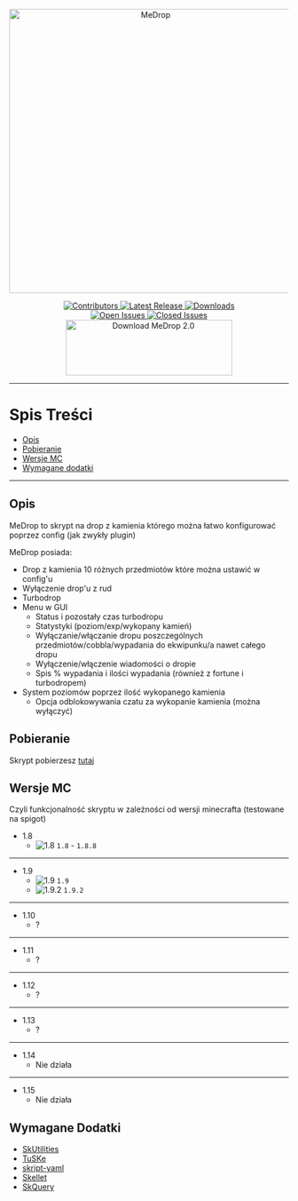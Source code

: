 <p align="center">
  <a title="MeDropp" href="https://discord.gg/QpGwsJZ" target="_blank">
    <img src="https://cdn.discordapp.com/attachments/586961356151062551/689180456364933172/3ad6bc54902808ad4f283ba027a71232008ee6d3f4f5afd793f7dc281321f1199170af772cf3fb3dda39a3ee5e6b4b0d3255.png" width="512" alt="MeDrop" />
  </a>
</p>
<p align="center">
  <a title="Contributors" href="https://github.com/Mefuuu/MeDrop/contributors" target="_blank">
    <img src="https://img.shields.io/github/contributors/Mefuuu/MeDrop.svg?style=for-the-badge" alt="Contributors" />
  </a>
  <a title="Release" href="https://github.com/Mefuuu/MeDrop/releases" target="_blank">
    <img src="https://img.shields.io/github/release/Mefuuu/MeDrop.svg?style=for-the-badge" alt="Latest Release" />
  </a>
  <a title="Downloads" href="https://github.com/Mefuuu/MeDrop/downloads" target="_blank">
    <img src="https://img.shields.io/github/downloads/Mefuuu/MeDrop/total.svg?style=for-the-badge" alt="Downloads" />
  </a><br>
  <a title="Open Issues" href="https://github.com/Mefuuu/MeDrop/issues" target=_blank">
    <img src="https://img.shields.io/github/issues-raw/Mefuuu/MeDrop.svg?style=for-the-badge" alt="Open Issues" />
  </a>
  <a title="Closed Issues" href="https://github.com/Mefuuu/MeDrop/issues" target=_blank">
    <img src="https://img.shields.io/github/issues-closed-raw/Mefuuu/MeDrop.svg?style=for-the-badge" alt="Closed Issues" />
  </a><br>
  <a title="Download" href="https://github.com/Mefuuu/MeDrop/releases/download/2.0/medrop.sk" target="_blank">
    <img src="https://archive.org/download/download-button-png/download-button-png.png" width="300" height="100" alt="Download MeDrop 2.0" />
  </a>
</p>

** **

# Spis Treści

- [Opis](#opis)
- [Pobieranie](#pobieranie)
- [Wersje MC](#wersje-mc)
- [Wymagane dodatki](#wymagane-dodatki)

** **

## Opis

MeDrop to skrypt na drop z kamienia którego można łatwo konfigurować poprzez config (jak zwykły plugin)

MeDrop posiada:
- Drop z kamienia 10 różnych przedmiotów które można ustawić w config'u
- Wyłączenie drop'u z rud
- Turbodrop
- Menu w GUI
  - Status i pozostały czas turbodropu
  - Statystyki (poziom/exp/wykopany kamień)
  - Wyłączanie/włączanie dropu poszczególnych przedmiotów/cobbla/wypadania do ekwipunku/a nawet całego dropu
  - Wyłączenie/włączenie wiadomości o dropie
  - Spis % wypadania i ilości wypadania (również z fortune i turbodropem)
- System poziomów poprzez ilość wykopanego kamienia
  - Opcja odblokowywania czatu za wykopanie kamienia (można wyłączyć)

## Pobieranie

Skrypt pobierzesz [tutaj](https://github.com/Mefuuu/MeDrop/releases)

## Wersje MC

Czyli funkcjonalność skryptu w zależności od wersji minecrafta (testowane na spigot)

- 1.8
  - ![1.8](https://placehold.it/15/f03c15/000000?text=+) `1.8` - `1.8.8`
** **
- 1.9
  - ![1.9](https://placehold.it/15/f03c15/000000?text=+) `1.9`
  - ![1.9.2](https://placehold.it/15/00ff00/000000?text=+) `1.9.2`
** **
- 1.10
  - ?
** **
- 1.11
  - ?
** **
- 1.12
  - ?
** **
- 1.13
  - ?
** **
- 1.14
  - Nie działa
** **
- 1.15
  - Nie działa

## Wymagane Dodatki

- [SkUtilities](https://github.com/tim740/skUtilities/releases/)
- [TuSKe](https://github.com/Tuke-Nuke/TuSKe/releases)
- [skript-yaml](https://github.com/Sashie/skript-yaml/releases/)
- [Skellet](https://forums.skunity.com/resources/skellett-the-beast-addon.24/)
- [SkQuery](https://github.com/SkQuery/SkQuery/releases)
